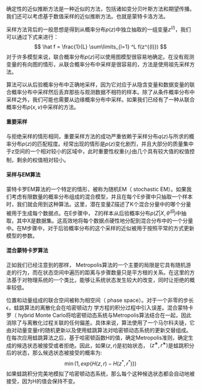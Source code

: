 确定性的近似推断方法是一种近似的方法，包括诸如变分贝叶斯方法和期望传播。我们还可以考虑基于数值采样的近似推断方法。也就是蒙特卡洛方法。

采样⽅法背后的⼀般思想是得到从概率分布$p(z)$中独⽴抽取的⼀组变量$z^{(l)}$，我们可以通过下式来进行：
$$
\hat f = \frac{1}{L} \sum\limits_{l=1} ^L f(z^{(l)})
$$
对于许多模型来说，联合概率分布$p(z)$可以使⽤图模型很容易地确定。在没有观测变量的有向图的情形，从联合概率分布中采样是很容易的，⽅法是使⽤祖先采样⽅法。

算法可以从后验概率分布中正确地采样，因为它对应于从隐含变量和数据变量的联合概率分布中采样然后丢弃那些与观测数据不相符的样本。除了从条件概率分布中采样之外，我们可能也需要从边缘概率分布中采样。如果我们已经有了⼀种从联合概率分布$p(x,v)$中采样的⽅法。

#### 重要采样

与拒绝采样的情形相同，重要采样⽅法的成功严重依赖于采样分布$q(z)$与所求的概率分布$p(z)$的匹配程度。经常出现的情形是$p(z)$变化剧烈，并且⼤部分的质量集中于z空间的⼀个相对较⼩的区域中，此时重要性权重$\{ r_l \}$由⼏个具有较⼤值的权值控制，剩余的权值相对较⼩。

#### 采样与EM算法

蒙特卡罗EM算法的⼀个特定的情形，被称为随机EM（ stochastic EM）。如果我们考虑有限数量的概率分布组成的混合模型，并且在每个E步骤中只抽取⼀个样本时，我们就会⽤到这种算法。这⾥，潜在变量Z描述了K个混合分量中的哪个分量被⽤于⽣成每个数据点。在E步骤中， Z的样本从后验概率分布$p(Z | X, θ^{旧})$中抽取，其中X是数据集。这⾼效地将每个数据点硬性地分配到混合分布中的⼀个分量中。在M步骤中，对于后验概率分布的这个采样的近似被⽤于按照平常的⽅式更新模型的参数。

#### 混合蒙特卡罗算法

正如我们已经注意到的那样， Metropolis算法的⼀个主要的局限是它具有随机游⾛的⾏为，⽽在状态空间中遍历的距离与步骤数量只是平⽅根的关系。在这里的方法基于对物理系统的⼀个类⽐，能够让系统状态发⽣较⼤的改变，同时让拒绝的概率较低。

位置和动量组成的联合空间被称为相空间（ phase space）。对于⼀个⾮零的步长ϵ，蛙跳算法的离散化会在哈密顿动⼒
学⽅程的积分过程中引⼊误差。混合蒙特卡罗（ hybrid Monte Carlo将哈密顿动态系统与Metropolis算法结合在⼀起，因此消除了与离散化过程关联的任何偏差。具体来说，算法使⽤了⼀个马尔科夫链，它由对动量变量r的随机更新以及使⽤蛙跳算法对哈密顿动态系统的更新交替组成。在每次应⽤蛙跳算法之后，基于哈密顿函数H的值，确定Metropolis准则，确定⽣成的候选状态被接受或者拒绝。因此，如果$(z, r)$是初始状态， $(z^∗, r^∗)$是蛙跳积分后的状态，那么候选状态被接受的概率为:
$$
\min(1, exp\{ H(z,r)- H(z^*, r^*) \})
$$
如果蛙跳积分完美地模拟了哈密顿动态系统，那么每个这种候选状态都会⾃动地被接受，因为H的值会保持不变。